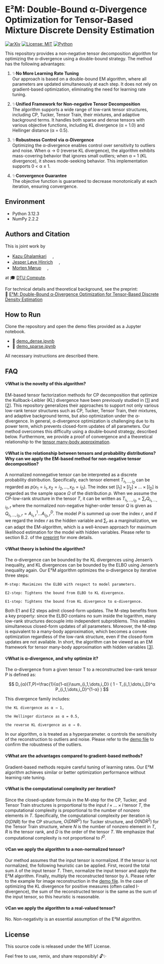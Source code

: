 # E²M: Double-Bound α-Divergence Optimization for Tensor-Based Mixture Discrete Density Estimation

[![arXiv](https://img.shields.io/badge/arXiv-2405.18220-b31b1b.svg)](https://arxiv.org/abs/2405.18220)
[![License: MIT](https://img.shields.io/badge/License-MIT-yellow.svg)](https://opensource.org/licenses/MIT)
[![Python](https://img.shields.io/badge/Python-3.12-blue.svg)](https://www.python.org/downloads/release/python-3120/)

This repository provides a non-negative tensor decomposition algorithm for optimizing the α-divergence using a double-bound strategy. The method has the following advantages:

1. ✨**No More Learning Rate Tuning**  
   Our approach is based on a double-bound EM algorithm, where all parameters are updated simultaneously at each step. It does not rely on gradient-based optimization, eliminating the need for learning rate tuning.

3. ✨**Unified Framework for Non-negative Tensor Decomposition**  
   The algorithm supports a wide range of low-rank tensor structures, including CP, Tucker, Tensor Train, their mixtures, and adaptive background terms. It handles both sparse and dense tensors with various objective functions, including KL divergence (α = 1.0) and Hellinger distance (α = 0.5).

5. ✨**Robustness Control via α-Divergence**  
   Optimizing the α-divergence enables control over sensitivity to outliers and noise. When α → 0 (reverse KL divergence), the algorithm exhibits mass-covering behavior that ignores small outliers; when α = 1 (KL divergence), it shows mode-seeking behavior. This implementation supports 0 < α ≤ 1.

6. ✨**Convergence Guarantee**  
   The objective function is guaranteed to decrease monotonically at each iteration, ensuring convergence.

## Environment

- Python 3.12.3  
- NumPy 2.2.2

## Authors and Citation

This is joint work by  

- [Kazu Ghalamkari](https://gkazu.info/) <a href="https://orcid.org/0000-0002-4779-2856"><img src="https://upload.wikimedia.org/wikipedia/commons/0/06/ORCID_iD.svg" width="16" /></a>,  
- [Jesper Løve Hinrich](https://www2.compute.dtu.dk/~jehi/) <a href="https://orcid.org/0000-0003-0258-7151"><img src="https://upload.wikimedia.org/wikipedia/commons/0/06/ORCID_iD.svg" width="16" /></a>,  
- [Morten Mørup](https://mortenmorup.dk/) <a href="https://orcid.org/0000-0003-4985-4368"><img src="https://upload.wikimedia.org/wikipedia/commons/0/06/ORCID_iD.svg" width="16" /></a>,

at 🎓 [DTU Compute](https://www.compute.dtu.dk/).

For technical details and theoretical background, see the preprint:  
📄 [E²M: Double-Bound α-Divergence Optimization for Tensor-Based Discrete Density Estimation](https://arxiv.org/abs/2405.18220)


## How to Run

Clone the repository and open the demo files provided as a Jupyter notebook.

- 📘 [demo_dense.ipynb](https://github.com/gkazunii/eemix/blob/main/demo/demo_dense.ipynb)
- 📘 [demo_sparse.ipynb](https://github.com/gkazunii/eemix/blob/main/demo/demo_sparse.ipynb)

All necessary instructions are described there.

## FAQ

#### 💡What is the novelty of this algorithm?

EM-based tensor factorization methods for CP decomposition that optimize the Kullback-Leibler (KL) divergence have been previously studied in [[1](https://ieeexplore.ieee.org/abstract/document/8335432)] and [[2](https://ieeexplore.ieee.org/document/8821380)]. This repository generalizes their approaches to support not only various low-rank tensor structures such as CP, Tucker, Tensor Train, their mixtures, and adaptive background terms, but also optimization under the α-divergence. In general, α-divergence optimization is challenging due to its power term, which prevents closed-form updates of all parameters. Our method overcomes this difficulty using a double-bound strategy, described below. Furthermore, we provide a proof of convergence and a theoretical relationship to the [tensor many-body approximation](https://openreview.net/forum?id=5yedZXV7wt).


#### 💡What is the relationship between tensors and probability distributions? Why can we apply the EM-based method for non-negative tensor decomposition?

A normalized nonnegative tensor can be interpreted as a discrete probability distribution. Specifically, each tensor element $T_{i_1,\dots,i_D}$ can be regarded as $p(x_1=i_1,x_2=i_2,\dots,x_D=i_D)$. The index set $[I_1]\times[I_2]\times\dots\times[I_D]$ is regarded as the sample space $\Omega$ of the distribution $p$. When we assume the CP-low-rank structure in the tensor $T$, it can be written as $T_{i_1,\dots,i_D}=\sum_{r} Q_{i_1,\dots,i_D,r}$ where the normalized non-negative higher-order tensor $Q$ is given as $Q_{i_1,\dots,i_D,r}=A^1_{i_1,r} \dots A^D_{i_D,r}$. The model $P$ is summed up over the index $r$, and if we regard the index $r$ as the hidden variable and $\sum_r$ as a marginalization, we can adapt the EM-algorithm, which is a well-known approach for maximum likelihood estimation for the model with hidden variables. Please refer to section B.2. of the [preprint](https://arxiv.org/abs/2405.18220) for more details.


#### 💡What theory is behind the algorithm?

The α-divergence can be bounded by the KL divergences using Jensen’s inequality, and KL divergences can be bounded by the ELBO using Jensen’s inequality again. Our E²M algorithm optimizes the α-divergence by iterative three steps:

    M-step: Maximizes the ELBO with respect to model parameters.

    E2-step: Tightens the bound from ELBO to KL divergence.

    E1-step: Tightens the bound from KL divergence to α-divergence.

Both E1 and E2 steps admit closed-form updates. The M-step benefits from a key property: since the ELBO contains no sum inside the logarithm, many low-rank structures decouple into independent subproblems. This enables simultaneous closed-form updates of all parameters. Moreover, the M-step is equivalent to a many-body approximation, which becomes a convex optimization regardless of the low-rank structure, even if the closed-form updates are not available. In short, the algorithm can be viewed as an EM framework for tensor many-body approximation with hidden variables [[3](https://openreview.net/forum?id=5yedZXV7wt)]. 

#### 💡What is α-divergence, and why optimize it?

The α-divergence from a given tensor T to a reconstructed low-rank tensor P is defined as:

$$
D_{α}(T,P)=\frac{1}{α(1-α)}\sum_{i_1,\dots,i_D} ( 1 - T_{i_1,\dots,i_D}^α P_{i_1,\dots,i_D}^{1-α} ) 
$$

This divergence family includes:

    the KL divergence as α → 1,

    the Hellinger distance as α = 0.5,

    the reverse KL divergence as α → 0.

In our algorithm, α is treated as a hyperparameter. α controls the sensitivity of the reconstruction to outliers and noise. Please refer to the [demo file](https://github.com/gkazunii/eemix/blob/main/demo/demo_dense.ipynb) to confirm the robustness of the outliers.

#### 💡What are the advantages compared to gradient-based methods?

Gradient-based methods require careful tuning of learning rates. Our E²M algorithm achieves similar or better optimization performance without learning rate tuning.


#### 💡What is the computational complexity per iteration?

Since the closed-update formula in the M-step for the CP, Tucker, and Tensor Train structures is proportional to the input $I\times\dots\times I$ tensor $T$, the computational complexity is proportional to the number of nonzero elements in $T$. Specifically, the computational complexity per iteration is $O(DNR)$ for the CP structure, $O(DNR^D)$ for Tucker structure, and $O(NDR^2)$ for the Tensor Train structure, where $N$ is the number of nonzero element in $T$, $R$ is the tensor rank, and $D$ is the order of the tensor $T$. We emphasize that computational complexity is not proportional to $I^D$.

#### 💡Can we apply the algorithm to a non-normalized tensor?

Our method assumes that the input tensor is normalized. If the tensor is not normalized, the following heuristic can be applied. First, record the total sum $\lambda$ of the input tensor $T$. Then, normalize the input tensor and apply the E²M algorithm. Finally, multiply the reconstructed tensor by $\lambda$. Please refer to the example for image reconstruction in the [demo file](https://github.com/gkazunii/eemix/blob/main/demo/demo_dense.ipynb). In the case of optimizing the KL divergence for positive measures (often called I-divergence), the sum of the reconstructed tensor is the same as the sum of the input tensor, so this heuristic is reasonable.

#### 💡Can we apply the algorithm to a real-valued tensor?

No. Non-negativity is an essential assumption of the E²M algorithm.

## License

This source code is released under the MIT License.

Feel free to use, remix, and share responsibly! 🔓✨
